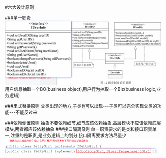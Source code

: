 #六大设计原则

###单一职责
![img.png](img.png)
用户信息抽取一个BO(business object),用户行为抽取一个Biz(business logic,业务逻辑)

###里式替换原则
父类出现的地方,子类也可以出现---子类可以完全实现父类的功能---不能反过来

###依赖倒置原则
抽象不要依赖细节,细节应该依赖抽象,高层模块不应该依赖底层模块,两者都应该依赖抽象
###接口隔离原则
单一职责要求的是类和接口职责单一,注重的是职责,是业务逻辑上的划分,接口隔离要求方法尽量少
![img_1.png](img_1.png)





